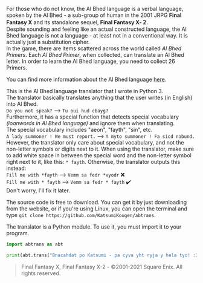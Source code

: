 For those who do not know, the Al Bhed language is a verbal language, spoken by the Al Bhed - a sub-group of human in the 2001 JRPG **Final Fantasy Ⅹ** and its standalone sequel, **Final Fantasy Ⅹ-２**.</br>
Despite sounding and feeling like an actual constructed language, the Al Bhed language is not a language - at least not in a conventional way. It is actually just a substitution cipher.</br>
In the game, there are items scattered across the world called *Al Bhed Primers*. Each *Al Bhed Primer*, when collected, can translate an Al Bhed letter. In order to learn the Al Bhed language, you need to collect 26 Primers.

You can find more information about the Al Bhed language [here](https://finalfantasy.fandom.com/wiki/Al_Bhed#Language).

This is the Al Bhed language translator that I wrote in Python 3.</br>
The translator basically translates anything that the user writes (in English) into Al Bhed.</br>
```Do you not speak?``` --> ```Tu oui hud cbayg?```</br>
Furthermore, it has a special function that detects special vocabulary *(loanwords in Al Bhed language)* and ignore them when translating.</br>
The special vocabulary includes "aeon", "fayth", "sin", etc.</br>
```A lady summoner ! We must report.``` --> ```Y myto summoner ! Fa sicd nabund.```</br>
However, the translator only care about special vocabulary, and not the non-letter symbols or digits next to it. When using the translator, make sure to add white space in between the special word and the non-letter symbol right next to it, like this: ```* fayth```. Otherwise, the translator outputs this instead:</br>
```Fill me with *fayth``` --> ```Vemm sa fedr *vyodr``` :x:</br>
```Fill me with * fayth``` --> ```Vemm sa fedr * fayth``` :heavy_check_mark:</br>
Don't worry, I'll fix it later.

The source code is free to download. You can get it by just downloading from the website, or if you're using Linux, you can open the terminal and type ```git clone https://github.com/KatsumiKougen/abtrans```.

The translator is a Python module. To use it, you must import it to your program.</br>
```python
import abtrans as abt

print(abt.trans("Bnacahdat po Katsumi - pa cyva yht ryja y hela tyo! :3",False))
```

> Final Fantasy X, Final Fantasy X-2 - ©2001-2021 Square Enix. All rights reserved.
